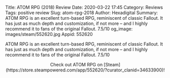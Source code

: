 Title: ATOM RPG (2018) Review
Date: 2020-03-22 17:45
Category: Reviews
Tags: positive review
Slug: atom-rpg-2018
Author: Hexadigital
Summary: ATOM RPG is an excellent turn-based RPG, reminiscent of classic Fallout. It has just as much depth and customization, if not more – and I highly recommend it to fans of the original Fallout. 7.5/10
og_image: images/steam/552620.jpg
Appid: 552620

ATOM RPG is an excellent turn-based RPG, reminiscent of classic Fallout. It has just as much depth and customization, if not more – and I highly recommend it to fans of the original Fallout. 7.5/10

<center>Check out ATOM RPG on [Steam](https://store.steampowered.com/app/552620/?curator_clanid=34633900)!</center>
